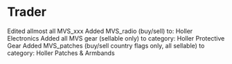 # Trader

Edited allmost all MVS_xxx
Added MVS_radio (buy/sell) to: Holler Electronics
Added all MVS gear (sellable only) to category: Holler Protective Gear
Added MVS_patches (buy/sell country flags only, all sellable) to category: Holler Patches & Armbands
